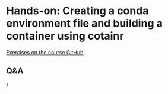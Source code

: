 # Hands-on: Creating a conda environment file and building a container using cotainr

<!--
[Exercises on the course GitHub](https://github.com/Lumi-supercomputer/Getting_Started_with_AI_workshop/tree/ai-20250527/06_Bulding_containers_from_conda_pip_environments).
-->

[Exercises on the course GitHub](https://github.com/Lumi-supercomputer/Getting_Started_with_AI_workshop/tree/main/06_Bulding_containers_from_conda_pip_environments).

<!--
A video recording of the discussion of the solution will follow.
-->

<!--
<video src="https://462000265.lumidata.eu/ai-20250527/recordings/E06_BuildingContainers.mp4" controls="controls"></video>
-->


## Q&A

/
